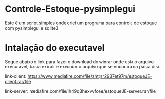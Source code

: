 # Controle-Estoque-pysimplegui
Este é um script simples onde criei um programa para controle de estoque com pysimplegui e sqlite3

# Intalação do executavel
Segue abaixo o link para fazer o download do winrar onde esta o arquivo executavel, basta extrair e executar o arquivo que se encontra na pasta dist.

link-client: https://www.mediafire.com/file/zhtqrr2937et97m/estoqueJE-client.rar/file

link-server: mediafire.com/file/ih49q3hexvvfoee/estoqueJE-server.rar/file
